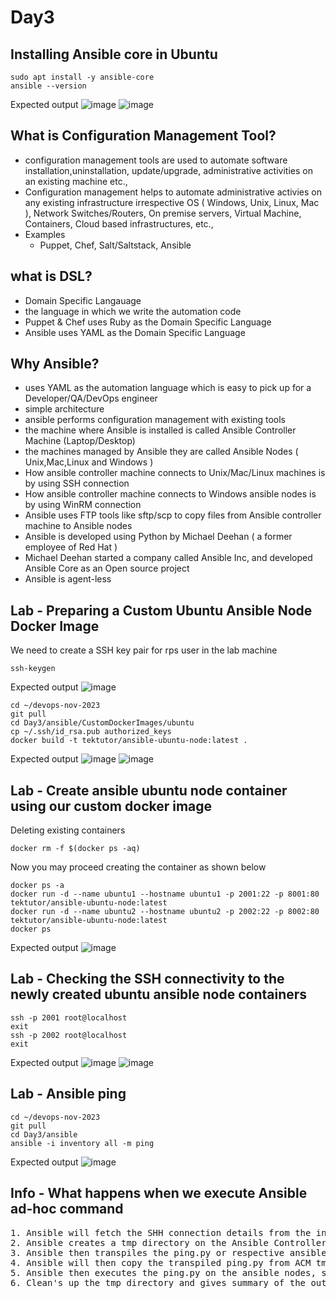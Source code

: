 # Day3

## Installing Ansible core in Ubuntu
```
sudo apt install -y ansible-core
ansible --version
```

Expected output
![image](https://github.com/tektutor/devops-nov-2023/assets/12674043/a9ae6e8b-fcda-475b-9b86-f74c6ce20b89)
![image](https://github.com/tektutor/devops-nov-2023/assets/12674043/546440e3-ab4e-4eb4-b203-af4664e6dd2a)

## What is Configuration Management Tool?
- configuration management tools are used to automate software installation,uninstallation, update/upgrade, administrative activities on an existing machine etc.,
- Configuration management helps to automate administrative activies on any existing infrastructure irrespective OS ( Windows, Unix, Linux, Mac ), Network Switches/Routers, On premise servers, Virtual Machine, Containers, Cloud based infrastructures, etc.,
- Examples
  - Puppet, Chef, Salt/Saltstack, Ansible

## what is DSL?
- Domain Specific Langauage
- the language in which we write the automation code
- Puppet & Chef uses Ruby as the Domain Specific Language
- Ansible uses YAML as the Domain Specific Language

## Why Ansible?
- uses YAML as the automation language which is easy to pick up for a Developer/QA/DevOps engineer
- simple architecture
- ansible performs configuration management with existing tools
- the machine where Ansible is installed is called Ansible Controller Machine (Laptop/Desktop)
- the machines managed by Ansible they are called Ansible Nodes ( Unix,Mac,Linux and Windows )
- How ansible controller machine connects to Unix/Mac/Linux machines is by using SSH connection
- How ansible controller machine connects to Windows ansible nodes is by using WinRM connection
- Ansible uses FTP tools like sftp/scp to copy files from Ansible controller machine to Ansible nodes
- Ansible is developed using Python by Michael Deehan ( a former employee of Red Hat )
- Michael Deehan started a company called Ansible Inc, and developed Ansible Core as an Open source project
- Ansible is agent-less

## Lab - Preparing a Custom Ubuntu Ansible Node Docker Image
We need to create a SSH key pair for rps user in the lab machine
```
ssh-keygen
```
Expected output
![image](https://github.com/tektutor/devops-nov-2023/assets/12674043/5cbb7205-100a-444e-a6d7-a8e237eab62a)

```
cd ~/devops-nov-2023
git pull
cd Day3/ansible/CustomDockerImages/ubuntu
cp ~/.ssh/id_rsa.pub authorized_keys
docker build -t tektutor/ansible-ubuntu-node:latest .
```

Expected output
![image](https://github.com/tektutor/devops-nov-2023/assets/12674043/dfad3fe6-01f5-4f38-9cfb-858da366118b)
![image](https://github.com/tektutor/devops-nov-2023/assets/12674043/57903847-9225-4962-8d44-f9f0dc7abec9)

## Lab - Create ansible ubuntu node container using our custom docker image
Deleting existing containers
```
docker rm -f $(docker ps -aq)
```

Now you may proceed creating the container as shown below
```
docker ps -a
docker run -d --name ubuntu1 --hostname ubuntu1 -p 2001:22 -p 8001:80 tektutor/ansible-ubuntu-node:latest
docker run -d --name ubuntu2 --hostname ubuntu2 -p 2002:22 -p 8002:80 tektutor/ansible-ubuntu-node:latest
docker ps
```

Expected output
![image](https://github.com/tektutor/devops-nov-2023/assets/12674043/98b46d29-1d0c-4991-a902-4e3827dd53e5)

## Lab - Checking the SSH connectivity to the newly created ubuntu ansible node containers
```
ssh -p 2001 root@localhost
exit
ssh -p 2002 root@localhost
exit
```

Expected output
![image](https://github.com/tektutor/devops-nov-2023/assets/12674043/d67d6151-471f-448a-a664-196b288bc2e6)
![image](https://github.com/tektutor/devops-nov-2023/assets/12674043/cba2a266-b937-442b-9cc9-c28a089d4a4c)


## Lab - Ansible ping
```
cd ~/devops-nov-2023
git pull
cd Day3/ansible
ansible -i inventory all -m ping
```

Expected output
![image](https://github.com/tektutor/devops-nov-2023/assets/12674043/73bf387f-1f3d-4f66-b876-d8f980f88ab2)


## Info - What happens when we execute Ansible ad-hoc command
<pre>
1. Ansible will fetch the SHH connection details from the inventory and connects to the ansible node via SSH
2. Ansible creates a tmp directory on the Ansible Controller Machine and similar tmp directory on the Ansible Nodes
3. Ansible then transpiles the ping.py or respective ansible module, it also embeds all the dependent python code to run the ping.py into the same ping.py ansible module on the local machine in the tmp directory
4. Ansible will then copy the transpiled ping.py from ACM tmp folder to the Ansible node tmp folder
5. Ansible then executes the ping.py on the ansible nodes, save the output 
6. Clean's up the tmp directory and gives summary of the output on the Ansible Controller Machine
</pre>
